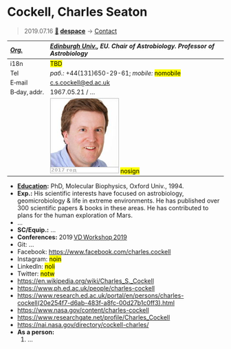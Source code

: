 # Cockell, Charles Seaton
> 2019.07.16 **[🚀](../index/index.md) [despace](index.md)** → [Contact](contact.md)

|*[Org.](contact.md)*|*[Edinburgh Univ.](zz_edinburgh_univ.md), EU. Chair of Astrobiology. Professor of Astrobiology*|
|:--|:--|
|i18n| <mark>TBD</mark> |
|Tel|*раб.:* +44(131)650-29-61; *mobile:* <mark>nomobile</mark> |
|E‑mail| <c.s.cockell@ed.ac.uk> |
|B‑day, addr.| 1967.05.21 / … |
|| [![](f/contact/c/cockell_001_photo_thumb.jpg)](f/contact/c/cockell_001_photo.jpg) <mark>nosign</mark> |

   - **[Education](edu.md):** PhD, Molecular Biophysics, Oxford Univ., 1994.
   - **Exp.:** His scientific interests have focused on astrobiology, geomicrobiology & life in extreme environments. He has published over 300 scientific papers & books in these areas. He has contributed to plans for the human exploration of Mars.
   - …
   - **SC/Equip.:** …
   - **Conferences:** 2019 [VD Workshop 2019](vdws2019.md)
   - Git: …
   - Facebook: <https://www.facebook.com/charles.cockell>
   - Instagram: <mark>noin</mark>
   - LinkedIn: <mark>noli</mark>
   - Twitter: <mark>notw</mark>
   - <https://en.wikipedia.org/wiki/Charles_S._Cockell>
   - <https://www.ph.ed.ac.uk/people/charles-cockell>
   - <https://www.research.ed.ac.uk/portal/en/persons/charles-cockell(20e254f7-d6ab-483f-a8fc-00d27b1c0ff3).html>
   - <https://www.nasa.gov/content/charles-cockell>
   - <https://www.researchgate.net/profile/Charles_Cockell>
   - <https://nai.nasa.gov/directory/cockell-charles/>
   - **As a person:**
      1. …
